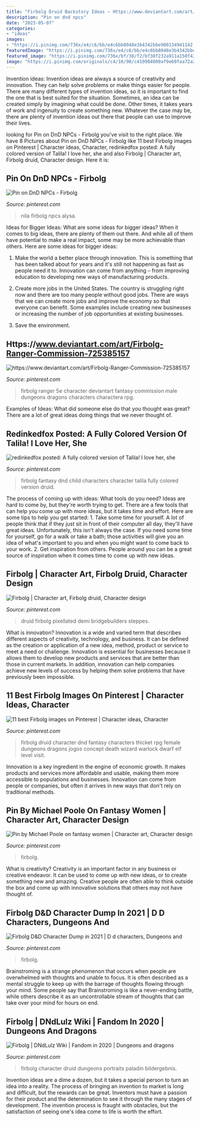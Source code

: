 ```yaml
---
title: "Firbolg Druid Backstory Ideas ~ Https://www.deviantart.com/art/firbolg-ranger-commission-725385157"
description: "Pin on dnd npcs"
date: "2023-05-07"
categories:
- "ideas"
images:
- "https://i.pinimg.com/736x/e4/c6/bb/e4c6bb8048e3b4342bbe900134941142.jpg"
featuredImage: "https://i.pinimg.com/736x/e4/c6/bb/e4c6bb8048e3b4342bbe900134941142.jpg"
featured_image: "https://i.pinimg.com/736x/bf/38/f2/bf38f232a911a150f4399e60979fbb6e.jpg"
image: "https://i.pinimg.com/originals/c4/10/90/c410904009af9e60faa72a2eb53b139c.jpg"
---
```



Invention ideas:
Invention ideas are always a source of creativity and innovation. They can help solve problems or make things easier for people. There are many different types of invention ideas, so it is important to find the one that is best suited for the situation. Sometimes, an idea can be created simply by imagining what could be done. Other times, it takes years of work and ingenuity to create something new. Whatever the case may be, there are plenty of invention ideas out there that people can use to improve their lives.

	

		
looking for Pin on DnD NPCs - Firbolg you've visit to the right place. We have 8 Pictures about Pin on DnD NPCs - Firbolg like 11 best Firbolg images on Pinterest | Character ideas, Character, redinkedfox posted: A fully colored version of Talila! I love her, she and also Firbolg | Character art, Firbolg druid, Character design. Here it is:
		
    
## Pin On DnD NPCs - Firbolg

<img loading=lazy src="https://i.pinimg.com/736x/e4/c6/bb/e4c6bb8048e3b4342bbe900134941142.jpg" onerror="this.onerror=null;this.src='https://tse4.mm.bing.net/th?id=OIP.EFtr5Gn_-Mq6QCuDsn6KJwHaJl&amp;pid=15.1';" alt="Pin on DnD NPCs - Firbolg">

_Source: pinterest.com_

>nila firbolg npcs alysa. 

	

Ideas for Bigger Ideas: What are some ideas for bigger ideas?
When it comes to big ideas, there are plenty of them out there. And while all of them have potential to make a real impact, some may be more achievable than others. Here are some ideas for bigger ideas:
1. Make the world a better place through innovation. This is something that has been talked about for years and it's still not happening as fast as people need it to. Innovation can come from anything – from improving education to developing new ways of manufacturing products.

2. Create more jobs in the United States. The country is struggling right now and there are too many people without good jobs. There are ways that we can create more jobs and improve the economy so that everyone can benefit. Some examples include creating new businesses or increasing the number of job opportunities at existing businesses.

3. Save the environment.

    
## Https://www.deviantart.com/art/Firbolg-Ranger-Commission-725385157

<img loading=lazy src="https://i.pinimg.com/originals/c4/10/90/c410904009af9e60faa72a2eb53b139c.jpg" onerror="this.onerror=null;this.src='https://tse3.mm.bing.net/th?id=OIP.WNBRWihWfH2Uu8ct755TfQHaLd&amp;pid=15.1';" alt="https://www.deviantart.com/art/Firbolg-Ranger-Commission-725385157">

_Source: pinterest.com_

>firbolg ranger 5e character deviantart fantasy commission male dungeons dragons characters charactera rpg. 

	

Examples of Ideas: What did someone else do that you thought was great?
There are a lot of great ideas doing things that we never thought of.

    
## Redinkedfox Posted: A Fully Colored Version Of Talila! I Love Her, She

<img loading=lazy src="https://i.pinimg.com/736x/aa/89/f7/aa89f7ba5ef320c6654e32872023ab56.jpg" onerror="this.onerror=null;this.src='https://tse2.mm.bing.net/th?id=OIP.Zts3MM6HfHKSXimsS37N2wHaJH&amp;pid=15.1';" alt="redinkedfox posted: A fully colored version of Talila! I love her, she">

_Source: pinterest.com_

>firbolg fantasy dnd child characters character talila fully colored version druid. 

	

The process of coming up with ideas: What tools do you need?
Ideas are hard to come by, but they're worth trying to get. There are a few tools that can help you come up with more ideas, but it takes time and effort. Here are some tips to help you get started: 1. Take some time for yourself. A lot of people think that if they just sit in front of their computer all day, they'll have great ideas. Unfortunately, this isn't always the case. If you need some time for yourself, go for a walk or take a bath; those activities will give you an idea of what's important to you and when you might want to come back to your work. 2. Get inspiration from others. People around you can be a great source of inspiration when it comes time to come up with new ideas.

    
## Firbolg | Character Art, Firbolg Druid, Character Design

<img loading=lazy src="https://i.pinimg.com/736x/3e/64/17/3e64176baecd1ee97ca25fdab283e20a.jpg" onerror="this.onerror=null;this.src='https://tse1.mm.bing.net/th?id=OIP.szTh1Do4A4aGSNCKHvEk6AHaGj&amp;pid=15.1';" alt="Firbolg | Character art, Firbolg druid, Character design">

_Source: pinterest.com_

>druid firbolg pixellated demi bridgebuilders steppes. 

	

What is innovation?
Innovation is a wide and varied term that describes different aspects of creativity, technology, and business. It can be defined as the creation or application of a new idea, method, product or service to meet a need or challenge. Innovation is essential for businesses because it allows them to develop new products and services that are better than those in current markets. In addition, innovation can help companies achieve new levels of success by helping them solve problems that have previously been impossible.

    
## 11 Best Firbolg Images On Pinterest | Character Ideas, Character

<img loading=lazy src="https://i.pinimg.com/736x/bf/38/f2/bf38f232a911a150f4399e60979fbb6e.jpg" onerror="this.onerror=null;this.src='https://tse2.mm.bing.net/th?id=OIP.xuoNJ_cmMeV1H1FzNbtSrAHaJl&amp;pid=15.1';" alt="11 best Firbolg images on Pinterest | Character ideas, Character">

_Source: pinterest.com_

>firbolg druid character dnd fantasy characters thicket rpg female dungeons dragons jogos concept death wizard warlock dwarf elf level visit. 

	

Innovation is a key ingredient in the engine of economic growth. It makes products and services more affordable and usable, making them more accessible to populations and businesses. Innovation can come from people or companies, but often it arrives in new ways that don't rely on traditional methods.

    
## Pin By Michael Poole On Fantasy Women | Character Art, Character Design

<img loading=lazy src="https://i.pinimg.com/736x/82/43/36/824336fbade4ebf5b60b1122c4be7478.jpg" onerror="this.onerror=null;this.src='https://tse3.mm.bing.net/th?id=OIP.RRzNyHI-4gde3vcFR4RS2AHaIx&amp;pid=15.1';" alt="Pin by Michael Poole on fantasy women | Character art, Character design">

_Source: pinterest.com_

>firbolg. 

	

What is creativity?
Creativity is an important factor in any business or creative endeavor. It can be used to come up with new ideas, or to create something new and amazing. Creative people are often able to think outside the box and come up with innovative solutions that others may not have thought of.

    
## Firbolg D&amp;D Character Dump In 2021 | D D Characters, Dungeons And

<img loading=lazy src="https://i.pinimg.com/736x/bb/72/3f/bb723fcd68e54ee1649ee1b78afa946f.jpg" onerror="this.onerror=null;this.src='https://tse3.mm.bing.net/th?id=OIP.vgO9VLLC_XOHJe_EfkbjbgHaJQ&amp;pid=15.1';" alt="Firbolg D&amp;D Character Dump in 2021 | D d characters, Dungeons and">

_Source: pinterest.com_

>firbolg. 

	

Brainstroming is a strange phenomenon that occurs when people are overwhelmed with thoughts and unable to focus. It is often described as a mental struggle to keep up with the barrage of thoughts flowing through your mind. Some people say that Brainstroming is like a never-ending battle, while others describe it as an uncontrollable stream of thoughts that can take over your mind for hours on end.

    
## Firbolg | DNdLulz Wiki | Fandom In 2020 | Dungeons And Dragons

<img loading=lazy src="https://i.pinimg.com/736x/f6/6f/e5/f66fe5f1afd3e4868b49ea40bffb2b2e.jpg" onerror="this.onerror=null;this.src='https://tse3.mm.bing.net/th?id=OIP.hYRxN6BkR8T5AY7OKLyX4AAAAA&amp;pid=15.1';" alt="Firbolg | DNdLulz Wiki | Fandom in 2020 | Dungeons and dragons">

_Source: pinterest.com_

>firbolg character druid dungeons portraits paladin bildergebnis. 

	

Invention ideas are a dime a dozen, but it takes a special person to turn an idea into a reality. The process of bringing an invention to market is long and difficult, but the rewards can be great. Inventors must have a passion for their product and the determination to see it through the many stages of development. The invention process is fraught with obstacles, but the satisfaction of seeing one's idea come to life is worth the effort.

